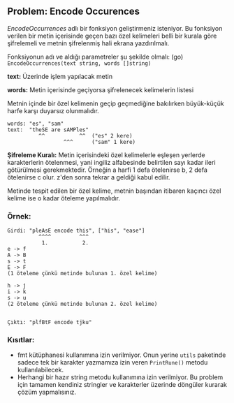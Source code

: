 ## Problem: Encode Occurences

*EncodeOccurrences* adlı bir fonksiyon geliştirmeniz isteniyor. Bu fonksiyon verilen bir metin içerisinde geçen bazı özel kelimeleri belli bir kurala göre şifrelemeli ve metnin şifrelenmiş hali ekrana yazdırılmalı.

Fonksiyonun adı ve aldığı parametreler şu şekilde olmalı: (go)
`EncodeOccurrences(text string, words []string)`

**text:** Üzerinde işlem yapılacak metin

**words:** Metin içerisinde geçiyorsa şifrelenecek kelimelerin listesi

Metnin içinde bir özel kelimenin geçip geçmediğine bakılırken büyük-küçük harfe karşı duyarsız olunmalıdır.
```
words: "es", "sam"
text:  "theSE are sAMPles"
          ^^           ^^  ("es" 2 kere)
                  ^^^      ("sam" 1 kere)
```

**Şifreleme Kuralı:** Metin içerisindeki özel kelimelerle eşleşen yerlerde karakterlerin ötelenmesi, yani ingiliz alfabesinde belirtilen sayı kadar ileri götürülmesi gerekmektedir. Örneğin a harfi 1 defa ötelenirse b, 2 defa ötelenirse c olur. z'den sonra tekrar a geldiği kabul edilir.

Metinde tespit edilen bir özel kelime, metnin başından itibaren kaçıncı özel kelime ise o kadar öteleme yapılmalıdır. 

### Örnek: ###
```
Girdi: "pleAsE encode this", ["his", "ease"]
          ^^^^         ^^^
           1.           2.
e -> f
A -> B
s -> t
E -> F
(1 öteleme çünkü metinde bulunan 1. özel kelime)

h -> j
i -> k
s -> u
(2 öteleme çünkü metinde bulunan 2. özel kelime)


Çıktı: "plfBtF encode tjku"
```

### Kısıtlar: ###
- fmt kütüphanesi kullanımına izin verilmiyor. Onun yerine `utils` paketinde sadece tek bir karakter yazmamıza izin veren `PrintRune()` metodu kullanılabilecek.
- Herhangi bir hazır string metodu kullanımına izin verilmiyor. Bu problem için tamamen kendiniz stringler ve karakterler üzerinde döngüler kurarak çözüm yapmalısınız.